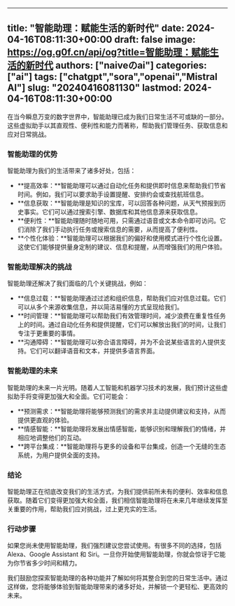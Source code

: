 
---
title: "智能助理：赋能生活的新时代"
date: 2024-04-16T08:11:30+00:00
draft: false
image: https://og.g0f.cn/api/og?title=智能助理：赋能生活的新时代
authors: ["naiveのai"]
categories: ["ai"]
tags: ["chatgpt","sora","openai","Mistral AI"]
slug: "20240416081130"
lastmod: 2024-04-16T08:11:30+00:00
---
在当今瞬息万变的数字世界中，智能助理已成为我们日常生活不可或缺的一部分。这些虚拟助手以其直观性、便利性和能力而著称，帮助我们管理任务、获取信息和应对日常挑战。

### 智能助理的优势

智能助理为我们的生活带来了诸多好处，包括：

- **提高效率：**智能助理可以通过自动化任务和提供即时信息来帮助我们节省时间。例如，我们可以要求助手设置提醒、安排约会或查找航班信息。
- **信息获取：**智能助理是知识的宝库，可以回答各种问题，从天气预报到历史事实。它们可以通过搜索引擎、数据库和其他信息源来获取信息。
- **便利性：**智能助理随时随地可用，只需通过语音或文本命令即可访问。它们消除了我们手动执行任务或搜索信息的需要，从而提高了便利性。
- **个性化体验：**智能助理可以根据我们的偏好和使用模式进行个性化设置。这使它们能够提供量身定制的建议、信息和提醒，从而增强我们的用户体验。

### 智能助理解决的挑战

智能助理还解决了我们面临的几个关键挑战，例如：

- **信息过载：**智能助理通过过滤和组织信息，帮助我们应对信息过载。它们可以从多个来源收集信息，并以简洁易懂的方式呈现给我们。
- **时间管理：**智能助理可以帮助我们有效管理时间，减少浪费在重复性任务上的时间。通过自动化任务和提供提醒，它们可以解放出我们的时间，让我们专注于更重要的事情。
- **沟通障碍：**智能助理可以弥合语言障碍，并为不会说某些语言的人提供支持。它们可以翻译语音和文本，并提供多语言界面。

### 智能助理的未来

智能助理的未来一片光明。随着人工智能和机器学习技术的发展，我们预计这些虚拟助手将变得更加强大和全面。它们可能会：

- **预测需求：**智能助理将能够预测我们的需求并主动提供建议和支持，从而提供更直观的体验。
- **情感智能：**智能助理将发展出情感智能，能够识别和理解我们的情绪，并相应地调整他们的互动。
- **跨平台集成：**智能助理将与更多的设备和平台集成，创造一个无缝的生态系统，为用户提供全面的支持。

### 结论

智能助理正在彻底改变我们的生活方式，为我们提供前所未有的便利、效率和信息获取。随着它们变得更加强大和全面，我们相信智能助理将在未来几年继续发挥至关重要的作用，帮助我们应对挑战，过上更充实的生活。

### 行动步骤

如果您尚未使用智能助理，我们强烈建议您尝试使用。有很多不同的选择，包括 Alexa、Google Assistant 和 Siri。一旦你开始使用智能助理，你就会惊讶于它能为你节省多少时间和精力。

我们鼓励您探索智能助理的各种功能并了解如何将其整合到您的日常生活中。通过这样做，您将能够体验到智能助理带来的诸多好处，并解锁一个更轻松、更高效的未来。